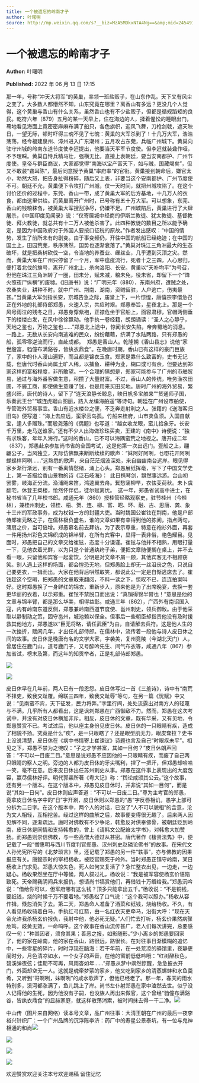 ```yaml
---
title: 一个被遗忘的岭南才子
author: 叶曙明
source: http://mp.weixin.qq.com/s?__biz=MzA5MDkxNTA4Ng==&amp;mid=2454912337&amp;idx=1&amp;sn=7ae8b0bc245d1880c408690973c040f9&amp;chksm=87a23530b0d5bc2634e6d0cf5a412010a362e718edd7221b296224a5393aa8a4ed3c9c93b855&poc_token=HJ_Do2ejHyO-wNZGG8Q1S8FdPgy1YBBEob-nUEme
---
```


# 一个被遗忘的岭南才子

**Author:** 叶曙明

**Published:** 2022 年 06 月 13 日 17:15

那一年，号称“冲天大将军”的黄巢，率领一班盐贩子，在山东作乱。天下又有风尘之变了。大多数人都懵然不知，山东究竟在哪里？离香山有多远？更没几个人觉得，这个黄巢与香山有什么关系，虽然香山也有不少盐贩子，但都是循规蹈矩的良民。乾符六年（879）五月的某一天早上，住在海边的人，揉着惺忪的睡眼出门，蓦地看见海面上竟密密麻麻布满了船只，各色旗帜，迎风飞舞，刀枪剑戟，遮天映日，一望无际，顿时吓得三魂不见了七魄：黄巢的大军杀到了！十几万大军，浩浩荡荡，经今福建泉州、漳州进入广东潮州；五月攻占东莞，兵临广州城下。黄巢向驻守州城的岭南东道节度使李迢提出，他要当天平军节度使。但李迢就装聋作哑，不予理睬。黄巢自恃兵精马壮，强横无比，直接上表朝廷，要当安南都护、广州节度使。皇帝与群臣商议，大家都觉得“南海以宝产富天下，如与贼，国藏竭矣”，但又不敢装“聋耳陈”，最后同意授予黄巢“率府率”的官衔。黄巢接到朝命后，嫌官太小，勃然大怒，把告身扯得粉碎，随后又上表，非要当这个安南都护、广州节度使不可。朝廷不允，黄巢便下令攻打广州城，仅一天时间，就把州城攻陷了。在这个讨价还价的过程中，东莞、香山一带，成了黄巢大军的后方基地，十几万人的衣食，都由这里供给。而黄巢离开广州时，已号称有五十万大军。可以想象，东莞、香山的钱粮秣刍，被黄巢大军搜刮净尽，仍嫌不足。广州城陷后，黄巢进行了大肆屠杀，《中国印度见闻录》说：“仅寄居城中经商的伊斯兰教徒、犹太教徒、基督教徒、拜火教徒，就总共有十二万人被他杀害了。此四种教徒的数目之所以能予确定，是因为中国政府对于外国人要按口征税的原故。”作者发出感叹：“中国的情势，发生了前所未有的剧变。由于事变频仍，开往中国的航船已经绝迹；在中国的国土上，田园荒芜，秩序荡然，国势也逐渐衰落了。”黄巢对珠江三角洲最大的生态破坏，就是把桑树砍伐一空，令当地的养蚕业、缫丝业，几乎遭到灭顶之灾。然而，黄巢大军在广州只停留了一个月，军中瘟疫流行，死者十之三四，人心思归，便打着北伐的旗号，离开广州北上，杀向洛阳、长安。黄巢以“天补均平”为号召，但他在珠江三角洲转了一圈，田未分，赋未减，粮未免，役未省，却留下一个“烽火照夜尸纵横”的废墟。《旧唐书》说：“广明元年（880），东南州府，遭贼之处，农桑失业，耕种不时。就中广州、荆南、湖南，资贼留驻，人户逃亡，伤夷最甚。”当黄巢大军剑指长安，京城告急之际，庙堂上下，一片惊惶，唐僖宗李儇急召正在外地的礼部侍郎郑愚，火速入京，共应时艰。郑愚奉旨，星夜北上。那是一个风号雨泣的残冬之日，郑愚身穿紫袍，正襟危坐于官船上，面容肃穆，官帽两侧垂下的缕缕白发，在风中徐徐飘动。他手执一卷经籍，朗朗诵读：“圣人之心静乎，天地之鉴也，万物之鉴也……”郑愚北上途中，惊闻长安失陷，帝奔蜀地的消息。一路上，无数从长安向南逃难的民众，纷纷藉藉，挤满了水陆两路，只有郑愚的船，孤零零逆流而行，直赴成都。  郑愚是香山人。乾隆朝《香山县志》说他“家世殷富，驺僮布满谿谷，皆纨衣鼎食”。在晚唐时期，香山已有这样的豪门巨族了，家中的仆人漫山遍野，而且都是锦衣玉食。郑家是靠什么致富的，史书无记载，但唐代时香山尚属土旷人稀，以捕鱼、耕种为业，糊口或可有余，但要达到郑家这样的富裕程度，非所敢望。一个合理的猜想是，郑家可能参与了广州的市舶贸易，通过与海外番客做生意，积攒了大量财富。不过，香山人的传统，唯务渔农田圃，不屑工商，即使做生意赚了钱，也是用来买田买地。唐时广州的海外贸易，繁盛兴旺，唐代的诗人，留下了“连天浪静长鲸息，映日帆多宝舶来”“货通师子国，乐奏武王台”“城连虎踞山图丽，路入龙编海舶遥”等诗句。朝廷在广州设市舶使，专管海外贸易事宜。香山有近水楼台之便，不乏奔走射利之人。张籍的《送海客归旧岛》便写道：“海上去应远，蛮家云岛孤。竹船来桂府，山市卖鱼须。入国自献宝，逢人多赠珠。”而殷尧藩的《偶题》也写道：“越女收龙眼，蛮儿拾象牙。长安千万里，走马送谁家。”还有不少人出海做珍珠买卖，王建的《南中》诗便说：“独有求珠客，年年入海行。”这时的香山，已不可以海隅蛮荒之地视之。唐开成二年（837），郑愚赴京参加尚书省的全国考试，这是他第一次出远门。疍船之上，翩翩公子，当风独立，天际仿佛飘来断断续续的歌声：“妹阿好阿咧，乜嘢花开阿咧蝴蝶样阿咧……”这熟悉的歌声，来自茫茫烟波深处，来自幽幽南台远岸。眼见得家乡渐行渐远，别有一番离情愁绪，涌上心头。郑愚展纸挥毫，写下了中国文学史上，第一首描绘香山景物的诗《泛石岐海》：  此日携琴剑，飘然事远游。台山初罢雾，岐海正分流。渔浦飏来笛，鸿逵翼去舟。鬂愁蒲柳早，衣怯芰荷秋。未卜虞翻宅，休登王粲楼，怆然怀伴侣，徒尔赋离忧。  这一年，郑愚省试高中进士，在秘书省当了几年校书郎。咸通元年（860）授桂管经略观察史，驻节桂州（今桂林），兼桂州刺史，领桂、梧、贺、连、柳、富、昭、环、融、古、思唐、龚、象十三州的军政事务，成为杖钺一方的封疆大吏。当时魏国公崔铉在荆南，他是户部侍郎崔元略之子，在儒林极负盛名，谁的文章如果有幸得到他的拣阅，指点两句，蒲扇之价，当可倍增。郑愚慕名前去拜访。为了表示尊重，特意在袍衫外面，再套一件用扬州彩色文锦织成的锦半臂，在所有宾客中，显得一表非俗，艳色耀目。见面时，郑愚把自己的文章交给崔铉，态度十分谦谨。崔铉与他并不相熟，用眼打量一下，见他衣着光鲜，以为只是个普通纨绔子弟，便把文章随便搁在桌上，并不去看一眼，只留他和宾客一起宴饮，分明是对文章不屑一顾，其他宾客无不相顾窃笑。别人遇上这样的场面，都会惶恐无地，但郑愚脸上却无一丝沮丧之色，只说自己要更衣，一揖而出。大家在他背后哄然取笑，都说此公一定是自惭逃席去了。崔铉趁这个空暇，把郑愚的文章取来翻阅，不料一读之下，惊叹不已，连连拍案叫好。这时郑愚换了一身鲜红的锦衣，重新步入，原来他是为了出席晚宴，去换一套更华丽的衣着，以示郑重。崔铉不禁脱口而出说：“真销得锦半臂也！”意思是他的文章与锦半臂，都是那么华美，相得益彰。咸通三年（862），广西外有南诏国入寇，内有岭南东道反侧，郑愚兼岭南西道节度使、邕州刺史，领兵御敌。由于他采取以静制动之策，固守邕州，城池赖以保全。但事后一些朝臣却指责他没有及时援救其他地方，郑愚遂以“臣无将略，请任武臣”为由，自请解去兵符。这是他人生的一次挫折，赋闲几年，才出任礼部侍郎。在儒林中，流传着一段他与诗人皮日休之间的故事。皮日休是晚唐有名的文学大家，字袭美，复州竟陵（今湖北天门）人，曾居住在鹿门山，道号鹿门子，又号醉吟先生、间气布衣等，咸通八年（867）参加省试，榜末及第，而这年的知贡举者，正是礼部侍郎郑愚。

![](https://mmbiz.qpic.cn/mmbiz_jpg/PJWG74pLsMbbiatlEweOo2rkCFibz84CH4puJxMnibSbnwqjJdY3D2nvxCNBJWAzgEHfg1muV5HpzTXNEN9rjRxvg/640)

![](https://mmbiz.qpic.cn/mmbiz_jpg/PJWG74pLsMbbiatlEweOo2rkCFibz84CH41kjXvhsY7yQW6T9IjkbFdVgBnHBb4hictJQATpM0FpRgoEeNXbWqYiaQ/640)

皮日休早在几年前，两人已有一段恩怨。皮日休写过一首《三羞诗》，诗中有“南荒不择吏，致我交趾覆。绵联三四年，致我交趾辱”等句，在另一篇《忧赋》中又说：“见南蛮不宾，天下征发，民力将弊。”字里行间，处处流露出对南方人的轻蔑与不满。几乎所有人都看出，这是讽刺郑愚在广西御敌不力。然而，郑愚在这次考试中，并没有对皮日休横加非斥。相反，皮日休的文章，既有华采，又有见地，令郑愚赞赏不已。考试过后，他以座主身份见皮日休。皮日休的一只眼睛有疾，造成了相貌不扬。究竟是什么“疾”，是一只眼瞎了？还是眼型肌无力，眼皮耷拉？史书上没说清楚，皮日休在《病中书情寄上崔谏议》诗题也言及自己“时眼疾未平”。相见之下，郑愚不禁为之惋叹：“子之才学甚富，其如一目何？”皮日休朗声回答：“不可以一目废二目。”意思是说郑愚不应因他的一只眼睛有疾，而废了自己两只眼睛的察人之明。旁边的人都为皮日休的牙尖嘴利，捏了一把汗，但郑愚却哈哈一笑，毫不在意。后来皮日休出任苏州剌史从事。郑愚在这件事上表现出的大度包容，赢尽儒林好评。明代郭棐所著《粤大记》称：“舆论咸颂其公云。”这个故事，还有另一个版本。在这个版本中，郑愚见皮日休时，并非说“其如一目何”，而是说“其如一日何”。皮日休则应声答道：“不可以一日废二日。”尊为主考官的郑愚，竟拿皮日休名字中的“日”字开涮，皮日休则以郑愚的“愚”字反唇相讥，愚字上部可分拆为二日字。在这个版本中，两个人的对话，已没了“人不可以貌相”的含意，沦为文人相轻，互相挖苦。经过这样的曲解之后，故事便变得很无趣了。后来两人因见解不同，逐渐疏远。唐时对佛教有不少争论，韩愈反对供奉佛骨，被朝廷贬到岭南，皮日休是同情和支持韩愈的，曾上《请韩文公配飨太学书》，对韩愈大加赞扬。而郑愚则崇信佛教，与一些高僧大德过从甚密。唐代著作《棲贤法隽》中，便记载了一段“僧惠明与西川节度判官郑愚、汉州刺史赵磷论佛书”的故事。在宋代文人孙光宪所写的《北梦琐言》里，还记载了郑愚的另一件“轶事”，亦与佛教的因果报应有关。唐懿宗时的宰相杨收，被贬官赐死于岭外。当时郑愚正镇守岭南，某日杨收上门求见。郑愚大惊失色，死人如何又复活了？急忙整衣出见，一边走，一边疑心。杨收果然坐在厅中等候，两人叙过礼，杨收说：“我是被军容使杨玄价诬陷致死。天帝赐我阴间兵来报仇，想请尚书犒赏他们，再借钱十万缗给我。”郑愚沉吟说：“借给你可以，但军府哪有这么钱？顶多只能拿出五千。”杨收说：“不是铜钱，要纸钱，烧的时候千万不要着地。”郑愚松了口气说：“这个我可以照办。”杨收从容作揖，倏忽消失了去。第二天，郑愚命人准备了酒菜和纸钱，烧给杨收。不久，有人看见杨收骑着白马，手执红弓红箭，由一名红衣天吏牵马，沿街大呼：“现在天帝允许我杀杨玄价报仇，我射中他，他必死无疑。”人们忙去打听，杨玄价果然病骤危笃，歧黄无效，一命呜呼。这个故事在香山流传甚广，老人们每次讲完，总要感叹一句：“种其因者，须食其果；善恶之报，如影随形。”少小离乡的郑愚要回家了，他的家在岭南，他的家在香山，路很远，路很长。在对往事日渐模糊的追忆中，一些零星的碎片，时时浮现在脑海：若干年前，在一处荒凉的驿馆里，夜静更阑时分，月色清凉如水，一个女子的声音，在他的窗前低低吟哦：“红树醉秋色，碧溪弹夜弦；佳期不可再，风雨杳如年……”郑愚从梦中飒然惊醒，急急披衣开门，外面却空无一人。这就是魂牵梦萦的家乡，他又吃到家乡的清蒸螺蚌和水鱼羹肴，又听到“哥啊咧，妹啊咧”的咸水歌声了，但他已经老了。那一年，春天的雨水特别多，溪河都涨满了，鱼儿跳上了岸。尚书左仆射郑愚在家中溘然去世。似乎没人记得他的生死，因为他没有子嗣，也没族人再出来做官，这个曾经“驺僮布满谿谷，皆纨衣鼎食”的显赫家庭，就这样散荡消索，被时间抹去得一干二净。![](https://mmbiz.qpic.cn/mmbiz_png/Ljib4So7yuWhddQFw26UvKG8XSqLfp8pBt4WcJm1m2Bh3faNLUDp3rBIG7pgagwbX360675n1k0BsfGA8lLad7w/640?wx_fmt=png)

中山传（图片来自网络）读本号文章，品广州往事：大清王朝在广州的最后一夜李裕兴针织厂：一个广州品牌的沉浮陈李济：药厂中的寿星公景泰坑，有一位与鬼神相通的和尚![](https://mmbiz.qpic.cn/mmbiz_jpg/PJWG74pLsMbbiatlEweOo2rkCFibz84CH4ic5Ajl0q9fBVQYAiauyOzSIibpkjCHuCsibObrchlyPdsoxibicJhU6ytsow/640?wx_fmt=jpeg)

![](https://mmbiz.qpic.cn/mmbiz_png/Ljib4So7yuWhddQFw26UvKG8XSqLfp8pBj2OicQpgYicE1rJnXrA70vybb4STHD1lDsfS0hEnwGUCEkR3HzXL1ldw/640?wx_fmt=png)

![](https://mmbiz.qpic.cn/mmbiz_jpg/PJWG74pLsMbbiatlEweOo2rkCFibz84CH4folAkbnT9nm36PW4LwnAbegJujN2y6hKCxqFQU5Sn4Zup70v0s49DA/640)

![](https://mmbiz.qpic.cn/mmbiz_jpg/PJWG74pLsMbWlasicY45BO40RicjSdXgqSBUN90XkvKJhVsEHHib9bd2TZKa1a5dTGArr3MpqyQVT1cFGFYbUsZQg/640?wx_fmt=jpeg)

欢迎赞赏欢迎关注本号欢迎赐稿 留住记忆
